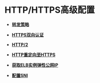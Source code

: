 # HTTP/HTTPS高级配置<a name="zh-cn_topic_0166390468"></a>

-   **[转发策略](转发策略.md)**  

-   **[HTTPS双向认证](HTTPS双向认证.md)**  

-   **[HTTP/2](HTTP-2.md)**  

-   **[HTTP重定向至HTTPS](HTTP重定向至HTTPS.md)**  

-   **[获取ELB实例弹性公网IP](获取ELB实例弹性公网IP.md)**  

-   **[配置SNI](配置SNI.md)**  


